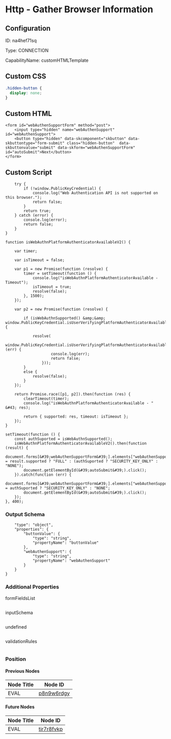 # Http - Gather Browser Information
## Configuration
ID:  na4hef71sq

Type: CONNECTION 

CapabilityName: customHTMLTemplate


## Custom CSS
```css
.hidden-button {
  display: none;
}
```

## Custom HTML
```<!-- Check whether the end-user browser is supporting WebAuthn to understand if security keys and platform biomentic method are usable -->
<form id="webAuthenSupportForm" method="post">
    <input type="hidden" name="webAuthenSupport" id="webAuthenSupport">
    <button type="hidden" data-skcomponent="skbutton" data-skbuttontype="form-submit" class="hidden-button"  data-skbuttonvalue="submit" data-skform="webAuthenSupportForm" id="autoSubmit">Next</button>
</form>
```

## Custom Script
```function isWebAuthnSupported() {
    try {
        if (!window.PublicKeyCredential) {
            console.log("Web Authentication API is not supported on this browser.");
            return false;
        }
        return true;
    } catch (error) {
        console.log(error);
        return false;
    }
}

function isWebAuthnPlatformAuthenticatorAvailableV2() {

    var timer;

    var isTimeout = false;

    var p1 = new Promise(function (resolve) {
        timer = setTimeout(function () {
            console.log("isWebAuthnPlatformAuthenticatorAvailable - Timeout");
            isTimeout = true;
            resolve(false);
        }, 1500);
    });

    var p2 = new Promise(function (resolve) {

        if (isWebAuthnSupported() &amp;&amp; window.PublicKeyCredential.isUserVerifyingPlatformAuthenticatorAvailable) {

            resolve(
                window.PublicKeyCredential.isUserVerifyingPlatformAuthenticatorAvailable().catch(function (err) {
                    console.log(err);
                    return false;
                }));
        }
        else {
            resolve(false);
        }
    });

    return Promise.race([p1, p2]).then(function (res) {
        clearTimeout(timer);
        console.log("isWebAuthnPlatformAuthenticatorAvailable - " &#43; res);

        return { supported: res, timeout: isTimeout };
    });
}

setTimeout(function () {
    const authSuported = isWebAuthnSupported();
    isWebAuthnPlatformAuthenticatorAvailableV2().then(function (result) {
        document.forms[&#39;webAuthenSupportForm&#39;].elements["webAuthenSupport"].value = result.supported ? "FULL" : (authSuported ? "SECURITY_KEY_ONLY" : "NONE");
        document.getElementById(&#39;autoSubmit&#39;).click();
    }).catch(function (err) {
        document.forms[&#39;webAuthenSupportForm&#39;].elements["webAuthenSupport"].value = authSuported ? "SECURITY_KEY_ONLY" : "NONE";
        document.getElementById(&#39;autoSubmit&#39;).click();
    });
}, 400);
```

### Output Schema
``` {
	"type": "object",
	"properties": {
		"buttonValue": {
			"type": "string",
			"propertyName": "buttonValue"
		},
		"webAuthenSupport": {
			"type": "string",
			"propertyName": "webAuthenSupport"
		}
	}
} 
```

### Additional Properties
formFieldsList
```
```


inputSchema
```
```


undefined
```
```


validationRules
```
```





### Position

#### Previous Nodes
| Node Title | Node ID |
| :------------- | ------------ |
| EVAL | [p8n9w6rdgy](./p8n9w6rdgy.md) | 
 
 #### Future Nodes
| Node Title | Node ID |
| :------------- | ------------ |
| EVAL |[tir7r8fvkp](./tir7r8fvkp.md) | 